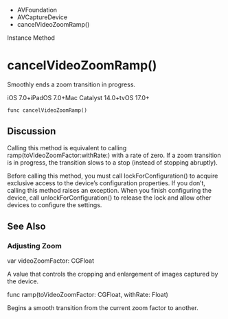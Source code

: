 

- AVFoundation
- AVCaptureDevice
-  cancelVideoZoomRamp() 

Instance Method

# cancelVideoZoomRamp()

Smoothly ends a zoom transition in progress.

iOS 7.0+iPadOS 7.0+Mac Catalyst 14.0+tvOS 17.0+

``` source
func cancelVideoZoomRamp()
```

## Discussion

Calling this method is equivalent to calling ramp(toVideoZoomFactor:withRate:) with a rate of zero. If a zoom transition is in progress, the transition slows to a stop (instead of stopping abruptly).

Before calling this method, you must call lockForConfiguration() to acquire exclusive access to the device’s configuration properties. If you don’t, calling this method raises an exception. When you finish configuring the device, call unlockForConfiguration() to release the lock and allow other devices to configure the settings.

## See Also

### Adjusting Zoom

var videoZoomFactor: CGFloat

A value that controls the cropping and enlargement of images captured by the device.

func ramp(toVideoZoomFactor: CGFloat, withRate: Float)

Begins a smooth transition from the current zoom factor to another.

